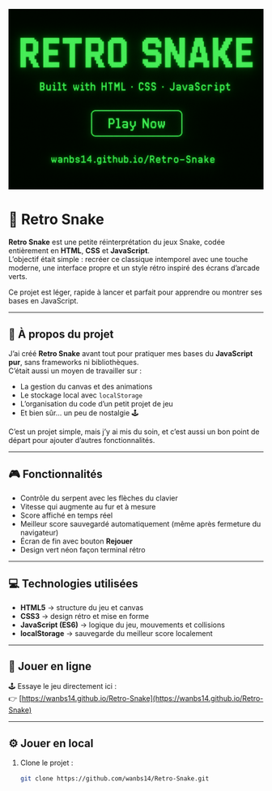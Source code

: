 ![Retro Snake Banner](./banner.png)

# 🐍 Retro Snake

**Retro Snake** est une petite réinterprétation du jeux Snake, codée entièrement en **HTML**, **CSS** et **JavaScript**.  
L’objectif était simple : recréer ce classique intemporel avec une touche moderne, une interface propre et un style rétro inspiré des écrans d’arcade verts.  

Ce projet est léger, rapide à lancer et parfait pour apprendre ou montrer ses bases en JavaScript.

---

## 💬 À propos du projet

J’ai créé **Retro Snake** avant tout pour pratiquer mes bases du **JavaScript pur**, sans frameworks ni bibliothèques.  
C’était aussi un moyen de travailler sur :
- La gestion du canvas et des animations  
- Le stockage local avec `localStorage`  
- L’organisation du code d’un petit projet de jeu  
- Et bien sûr… un peu de nostalgie 🕹️  

C’est un projet simple, mais j’y ai mis du soin, et c’est aussi un bon point de départ pour ajouter d’autres fonctionnalités.

---

## 🎮 Fonctionnalités

- Contrôle du serpent avec les flèches du clavier  
- Vitesse qui augmente au fur et à mesure  
- Score affiché en temps réel  
- Meilleur score sauvegardé automatiquement (même après fermeture du navigateur)  
- Écran de fin avec bouton **Rejouer**  
- Design vert néon façon terminal rétro  

---

## 💻 Technologies utilisées

- **HTML5** → structure du jeu et canvas  
- **CSS3** → design rétro et mise en forme  
- **JavaScript (ES6)** → logique du jeu, mouvements et collisions  
- **localStorage** → sauvegarde du meilleur score localement  

---

## 🚀 Jouer en ligne

🕹️ Essaye le jeu directement ici :  
👉 [https://wanbs14.github.io/Retro-Snake](https://wanbs14.github.io/Retro-Snake)

---

## ⚙️ Jouer en local

1. Clone le projet :
   ```bash
   git clone https://github.com/wanbs14/Retro-Snake.git
